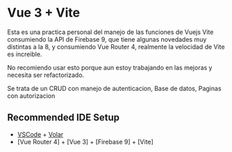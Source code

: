 # Vue 3 + Vite 

Esta es una practica personal del manejo de las funciones de Vuejs Vite consumiendo la API de Firebase 9, que tiene algunas novedades muy distintas a la 8, 
y consumiendo Vue Router 4, realmente la velocidad de Vite es increible. 

No recomiendo usar esto porque aun estoy trabajando en las mejoras y necesita ser refactorizado.

Se trata de un CRUD con manejo de autenticacion, Base de datos, Paginas con autorizacion
## Recommended IDE Setup

- [VSCode](https://code.visualstudio.com/) + [Volar](https://marketplace.visualstudio.com/items?itemName=johnsoncodehk.volar)
- [Vue Router 4] + [Vue 3] + [Firebase 9] + [Vite]
